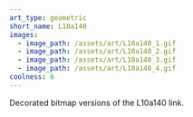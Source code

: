 ```yaml
---
art_type: geometric
short_name: L10a140
images:
  - image_path: /assets/art/L10a140_1.gif
  - image_path: /assets/art/L10a140_2.gif
  - image_path: /assets/art/L10a140_3.gif
  - image_path: /assets/art/L10a140_4.gif
coolness: 6
---
```

Decorated bitmap versions of the L10a140 link.